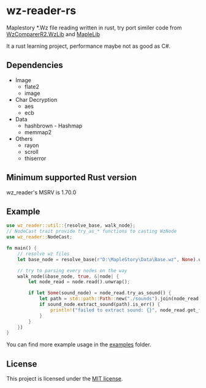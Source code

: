 # wz-reader-rs
Maplestory *.Wz file reading written in rust, try port similer code from [WzComparerR2.WzLib](https://github.com/Kagamia/WzComparerR2/tree/master/WzComparerR2.WzLib) and [MapleLib](https://github.com/lastbattle/MapleLib)

It a rust learning project, performance maybe not as good as C#.

## Dependencies
  - Image
    * flate2
    * image
  - Char Decryption
    * aes
    * ecb
  - Data
    * hashbrown - Hashmap
    * memmap2
  - Others
    * rayon
    * scroll
    * thiserror

## Minimum supported Rust version

wz_reader's MSRV is 1.70.0

## Example
```rust
use wz_reader::util::{resolve_base, walk_node};
// NodeCast trait provide try_as_* functions to casting WzNode
use wz_reader::NodeCast;

fn main() {
    // resolve wz files
    let base_node = resolve_base(r"D:\MapleStory\Data\Base.wz", None).unwrap();

    // try to parsing every nodes on the way
    walk_node(&base_node, true, &|node| {
        let node_read = node.read().unwrap();

        if let Some(sound_node) = node_read.try_as_sound() {
            let path = std::path::Path::new("./sounds").join(node_read.name.as_str());
            if sound_node.extract_sound(path).is_err() {
                println!("failed to extract sound: {}", node_read.get_full_path());
            }
        }
    })
}
```

You can find more example usage in the [examples](./examples) folder.

## License

This project is licensed under the [MIT license](./LICENSE.txt).